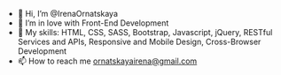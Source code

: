 - 👋 Hi, I’m @IrenaOrnatskaya
- 👀 I’m in love with Front-End Development
- 🌱 My skills: HTML, CSS, SASS, Bootstrap, Javascript, jQuery, RESTful Services and APIs, Responsive and Mobile Design, Cross-Browser Development 
- 📫 How to reach me ornatskayairena@gmail.com

<!---
IrenaOrnatskaya/IrenaOrnatskaya is a ✨ special ✨ repository because its `README.md` (this file) appears on your GitHub profile.
You can click the Preview link to take a look at your changes.
--->

